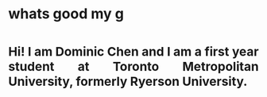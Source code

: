 <h1 align="left">whats good my g</h1>
<h2 align="justify"><about me/><h2/>
<h3 align="justify">Hi! I am Dominic Chen and I am a first year student at Toronto Metropolitan University, formerly Ryerson University.</h3>


<!--
**chen-dominic/chen-dominic** is a ✨ _special_ ✨ repository because its `README.md` (this file) appears on your GitHub profile.

Here are some ideas to get you started:

- 🔭 I’m currently working on ...
- 🌱 I’m currently learning ...
- 👯 I’m looking to collaborate on ...
- 🤔 I’m looking for help with ...
- 💬 Ask me about ...
- 📫 How to reach me: ...
- 😄 Pronouns: ...
- ⚡ Fun fact: ...
-->
